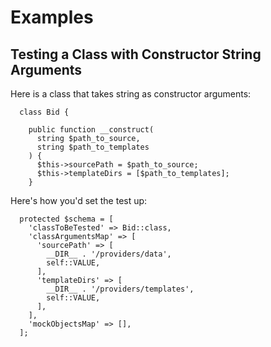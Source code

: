 # Examples

## Testing a Class with Constructor String Arguments

Here is a class that takes string as constructor arguments:
      
      class Bid {
      
        public function __construct(
          string $path_to_source,
          string $path_to_templates
        ) {
          $this->sourcePath = $path_to_source;
          $this->templateDirs = [$path_to_templates];
        }
      
Here's how you'd set the test up:

      protected $schema = [
        'classToBeTested' => Bid::class,
        'classArgumentsMap' => [
          'sourcePath' => [
            __DIR__ . '/providers/data',
            self::VALUE,
          ],
          'templateDirs' => [
            __DIR__ . '/providers/templates',
            self::VALUE,
          ],
        ],
        'mockObjectsMap' => [],
      ];      
